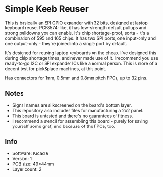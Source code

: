 # Simple Keeb Reuser 

This is basically an SPI GPIO expander with 32 bits, designed at laptop keyboard reuse.
PCF8574-like, it has low-strength default pullups and strong pulldowns you can enable.
It's chip shortage-proof, sorta - it's a combination of 595 and 165 chips.
It has two SPI ports, one input-only and one output-only - they're joined into a single port by default.

It's designed for reusing laptop keyboards on the cheap. 
I've designed this during chip shortage times, and never made use of it.
I recommend you use ready-to-go I2C or SPI expander ICs like a normal person.
This is more of a decent test for pick&place machines, at this point.

Has connectors for 1mm, 0.5mm and 0.8mm pitch FPCs, up to 32 pins.

## Notes

- Signal names are silkscreened on the board's bottom layer.
- This repository also includes files for manufacturing a 2x2 panel.
- This board is untested and there's no guarantees of fitness.
- I recommend a stencil for assembling this board - purely for saving yourself some grief, and because of the FPCs, too.

## Info

- Software: Kicad 6
- Version: 1
- PCB size: 49*44mm
- Layer count: 2
